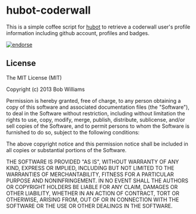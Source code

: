 hubot-coderwall
===============

This is a simple coffee script for [hubot](https://github.com/github/hubot) to retrieve a coderwall user's profile information including github account, profiles and badges.

[![endorse](http://api.coderwall.com/bobwilliams/endorsecount.png)](http://coderwall.com/bobwilliams)

License
-------
The MIT License (MIT)

Copyright (c) 2013 Bob Williams

Permission is hereby granted, free of charge, to any person obtaining a copy of this software and associated documentation files (the "Software"), to deal in the Software without restriction, including without limitation the rights to use, copy, modify, merge, publish, distribute, sublicense, and/or sell copies of the Software, and to permit persons to whom the Software is furnished to do so, subject to the following conditions:

The above copyright notice and this permission notice shall be included in all copies or substantial portions of the Software.

THE SOFTWARE IS PROVIDED "AS IS", WITHOUT WARRANTY OF ANY KIND, EXPRESS OR IMPLIED, INCLUDING BUT NOT LIMITED TO THE WARRANTIES OF MERCHANTABILITY, FITNESS FOR A PARTICULAR PURPOSE AND NONINFRINGEMENT. IN NO EVENT SHALL THE AUTHORS OR COPYRIGHT HOLDERS BE LIABLE FOR ANY CLAIM, DAMAGES OR OTHER LIABILITY, WHETHER IN AN ACTION OF CONTRACT, TORT OR OTHERWISE, ARISING FROM, OUT OF OR IN CONNECTION WITH THE SOFTWARE OR THE USE OR OTHER DEALINGS IN THE SOFTWARE.